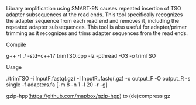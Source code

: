 Library amplification using SMART-9N causes repeated insertion of TSO adapter subsequences at the read ends. This tool specifically recognizes the adapter sequence from each read end and removes it, including the repeated adapter subsequences.
This tool is also useful for adapter/primer trimming as it recognizes and trims adapter sequences from the read ends.



Compile

g++ -I ./ -std=c++17 trimTSO.cpp -lz -pthread -O3 -o trimTSO


Usage

./trimTSO -i InputF.fastq(.gz) -I InputR..fastq(.gz) -o output_F -O output_R -s single -f adapters.fa [-m 8 -n 1 -l 20 -r -g]


gzip-hpp(https://github.com/mapbox/gzip-hpp) to (de)compress gz
